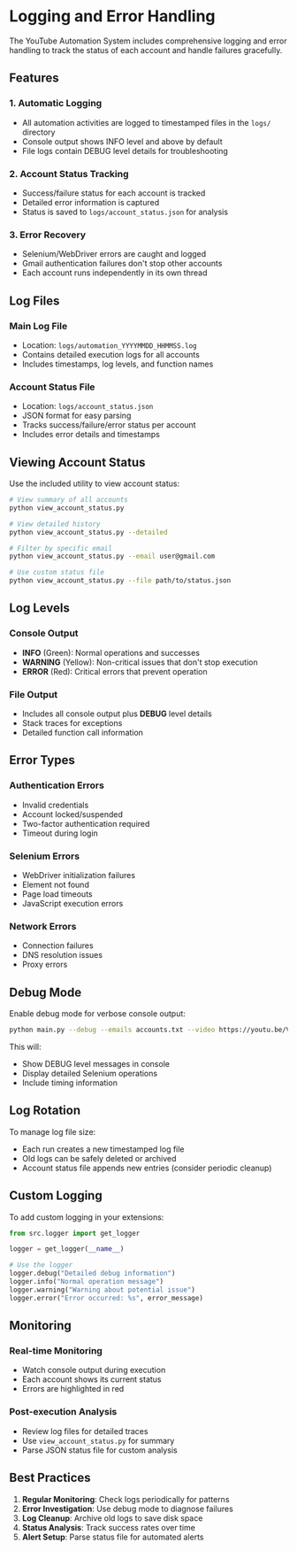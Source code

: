 # Logging and Error Handling

The YouTube Automation System includes comprehensive logging and error handling to track the status of each account and handle failures gracefully.

## Features

### 1. Automatic Logging
- All automation activities are logged to timestamped files in the `logs/` directory
- Console output shows INFO level and above by default
- File logs contain DEBUG level details for troubleshooting

### 2. Account Status Tracking
- Success/failure status for each account is tracked
- Detailed error information is captured
- Status is saved to `logs/account_status.json` for analysis

### 3. Error Recovery
- Selenium/WebDriver errors are caught and logged
- Gmail authentication failures don't stop other accounts
- Each account runs independently in its own thread

## Log Files

### Main Log File
- Location: `logs/automation_YYYYMMDD_HHMMSS.log`
- Contains detailed execution logs for all accounts
- Includes timestamps, log levels, and function names

### Account Status File
- Location: `logs/account_status.json`
- JSON format for easy parsing
- Tracks success/failure/error status per account
- Includes error details and timestamps

## Viewing Account Status

Use the included utility to view account status:

```bash
# View summary of all accounts
python view_account_status.py

# View detailed history
python view_account_status.py --detailed

# Filter by specific email
python view_account_status.py --email user@gmail.com

# Use custom status file
python view_account_status.py --file path/to/status.json
```

## Log Levels

### Console Output
- **INFO** (Green): Normal operations and successes
- **WARNING** (Yellow): Non-critical issues that don't stop execution
- **ERROR** (Red): Critical errors that prevent operation

### File Output
- Includes all console output plus **DEBUG** level details
- Stack traces for exceptions
- Detailed function call information

## Error Types

### Authentication Errors
- Invalid credentials
- Account locked/suspended
- Two-factor authentication required
- Timeout during login

### Selenium Errors
- WebDriver initialization failures
- Element not found
- Page load timeouts
- JavaScript execution errors

### Network Errors
- Connection failures
- DNS resolution issues
- Proxy errors

## Debug Mode

Enable debug mode for verbose console output:

```bash
python main.py --debug --emails accounts.txt --video https://youtu.be/VIDEO_ID
```

This will:
- Show DEBUG level messages in console
- Display detailed Selenium operations
- Include timing information

## Log Rotation

To manage log file size:
- Each run creates a new timestamped log file
- Old logs can be safely deleted or archived
- Account status file appends new entries (consider periodic cleanup)

## Custom Logging

To add custom logging in your extensions:

```python
from src.logger import get_logger

logger = get_logger(__name__)

# Use the logger
logger.debug("Detailed debug information")
logger.info("Normal operation message")
logger.warning("Warning about potential issue")
logger.error("Error occurred: %s", error_message)
```

## Monitoring

### Real-time Monitoring
- Watch console output during execution
- Each account shows its current status
- Errors are highlighted in red

### Post-execution Analysis
- Review log files for detailed traces
- Use `view_account_status.py` for summary
- Parse JSON status file for custom analysis

## Best Practices

1. **Regular Monitoring**: Check logs periodically for patterns
2. **Error Investigation**: Use debug mode to diagnose failures
3. **Log Cleanup**: Archive old logs to save disk space
4. **Status Analysis**: Track success rates over time
5. **Alert Setup**: Parse status file for automated alerts
